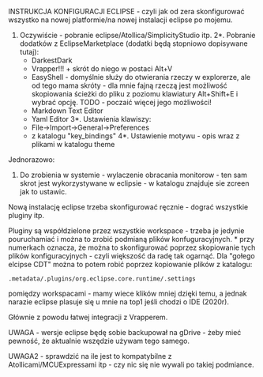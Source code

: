 INSTRUKCJA KONFIGURACJI ECLIPSE - czyli jak od zera skonfigurować wszystko na nowej platformie/na nowej instalacji eclipse po mojemu.

1. Oczywiście - pobranie eclipse/Atollica/SimplicityStudio itp.
2*. Pobranie dodatków z EclipseMarketplace (dodatki będą stopniowo dopisywane tutaj):
	- DarkestDark
	- Vrapper!!! + skrót do niego w postaci Alt+V
	- EasyShell  - domyślnie służy do otwierania rzeczy w explorerze, ale od tego mama skróty - dla mnie fajną rzeczą jest możliwość skopiowania ścieżki do pliku z poziomu klawiatury Alt+Shift+E i wybrać opcję. TODO - poczaić więcej jego możliwości!
	- Markdown Text Editor
	- Yaml Editor
3*. Ustawienia klawiszy:
	- File->Import->General->Preferences
	- z katalogu "key_bindings"
4*. Ustawienie motywu - opis wraz z plikami w katalogu theme

Jednorazowo:

1. Do zrobienia w systemie - wylaczenie obracania monitorow - ten sam skrot jest wykorzystywane w eclipsie - w katalogu znajduje sie zcreen jak to ustawic.


Nową instalację eclipse trzeba skonfigurować ręcznie - dograć wszystkie pluginy itp.

Pluginy są współdzielone przez wszystkie workspace - trzeba je jedynie pouruchamiać i można to zrobić podmianą plików konfuguracyjnych.
\* przy numerkach oznacza, że można to skonfigurować poprzez skopiowanie tych plików konfiguracyjnych - czyli większość da radę tak ogarnąć.
Dla "gołego elcipse CDT" można to potem robić poprzez kopiowanie plików z katalogu:
```
.metadata/.plugins/org.eclipse.core.runtime/.settings 
```
pomiędzy workspacami - mamy wiece klików mniej dzięki temu, a jednak narazie eclipse plasuje się u mnie na top1 jeśli chodzi o IDE (2020r).

Głównie z powodu łatwej integracji z Vrapperem.


UWAGA - wersje eclipse będę sobie backupował na gDrive - żeby mieć pewność, że aktualnie wszędzie używam tego samego.

UWAGA2 - sprawdzić na ile jest to kompatybilne z Atollicami/MCUExpressami itp - czy nic się nie wywali po takiej podmiance.